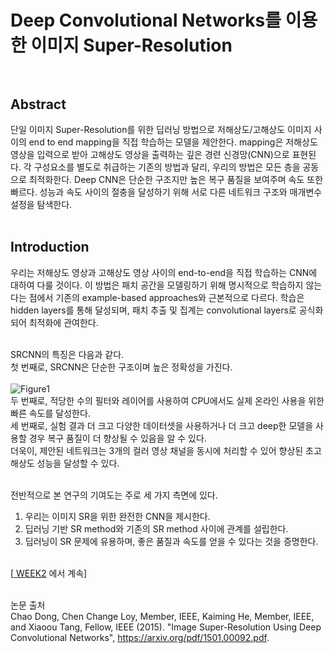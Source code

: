 # Deep Convolutional Networks를 이용한 이미지 Super-Resolution <br><br>

## Abstract <br>
단일 이미지 Super-Resolution를 위한 딥러닝 방법으로 저해상도/고해상도 이미지 사이의 end to end mapping을 직접 학습하는 모델을 제안한다. mapping은 저해상도 영상을 입력으로 받아 고해상도 영상을 출력하는 깊은 경련 신경망(CNN)으로 표현된다. 각 구성요소를 별도로 취급하는 기존의 방법과 달리, 우리의 방법은 모든 층을 공동으로 최적화한다. Deep CNN은 단순한 구조지만 높은 복구 품질을 보여주며 속도 또한 빠르다. 성능과 속도 사이의 절충을 달성하기 위해 서로 다른 네트워크 구조와 매개변수 설정을 탐색한다. <br><br>

## Introduction <br>
우리는 저해상도 영상과 고해상도 영상 사이의 end-to-end을 직접 학습하는 CNN에 대하여 다룰 것이다. 이 방법은 패치 공간을 모델링하기 위해 명시적으로 학습하지 않는다는 점에서 기존의 example-based approaches와 근본적으로 다르다. 학습은 hidden layers를 통해 달성되며, 패치 추출 및 집계는 convolutional layers로 공식화되어 최적화에 관여한다. <br><br>

SRCNN의 특징은 다음과 같다. <br>
첫 번째로, SRCNN은 단순한 구조이며 높은 정확성을 가진다. <br><br>
![Figure1](https://user-images.githubusercontent.com/57740560/93069093-36154380-f6b8-11ea-81fb-fd70e7c22a13.png) <br>
두 번째로, 적당한 수의 필터와 레이어를 사용하여 CPU에서도 실제 온라인 사용을 위한 빠른 속도를 달성한다. <br>
세 번째로, 실험 결과 더 크고 다양한 데이터셋을 사용하거나 더 크고 deep한 모델을 사용할 경우 복구 품질이 더 향상될 수 있음을 알 수 있다. <br>
더욱이, 제안된 네트워크는 3개의 컬러 영상 채널을 동시에 처리할 수 있어 향상된 초고해상도 성능을 달성할 수 있다. <br><br>

전반적으로 본 연구의 기여도는 주로 세 가지 측면에 있다. <br>
1) 우리는 이미지 SR을 위한 완전한 CNN을 제시한다. <br>
2) 딥러닝 기반 SR method와 기존의 SR method 사이에 관계를 설립한다. <br>
3) 딥러닝이 SR 문제에 유용하며, 좋은 품질과 속도를 얻을 수 있다는 것을 증명한다. <br><br>

[<a href = "https://github.com/yeji-seong/Deep-Learning-Paper-Study/blob/master/Papers/WEEK2/Image%20Super-Resolution%20Using%20Deep%20Convolutional%20Networks.md"> WEEK2</a> 에서 계속]<br><br>

논문 출처 <br>
Chao Dong, Chen Change Loy, Member, IEEE, Kaiming He, Member, IEEE, and Xiaoou Tang, Fellow, IEEE (2015). "Image Super-Resolution Using Deep Convolutional Networks", https://arxiv.org/pdf/1501.00092.pdf.
